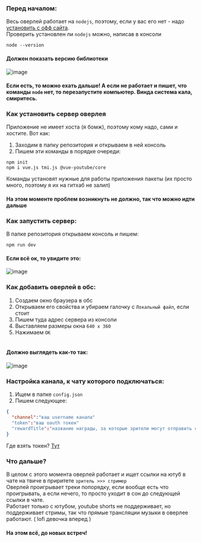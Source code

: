 ### Перед началом:
Весь оверлей работает на `nodejs`, поэтому, если у вас его нет - надо [установить с офф сайта](https://nodejs.org/en).<br/>
Проверить установлен ли `nodejs` можно, написав в консоли
```
node --version
```
#### Должен показать версию библиотеки
![image](https://github.com/supchyan/kimi-music-obs/assets/123704468/8c959592-fc39-4211-ad79-5d7590537e23)

#### Если есть, то можно ехать дальше! А если не работает и пишет, что команды `node` нет, то перезапустите компьютер. Винда система кала, смиритесь.

### Как установить сервер оверлея
Приложение не имеет хоста (я бомж), поэтому кому надо, сами и хостите. Вот как:
1. Заходим в папку репозитория и открываем в ней консоль
23. Пишем эти команды в порядке очереди:
```
npm init
npm i vue.js tmi.js @vue-youtube/core
```
Команды установят нужные для работы приложения пакеты (их просто много, поэтому я их на гитхаб не залил)<br/>

#### На этом моменте проблем возникнуть не должно, так что можно идти дальше

### Как запустить сервер:
В папке репозитория открываем консоль и пишем:
```
npm run dev
```
#### Если всё ок, то увидите это:
![image](https://github.com/supchyan/kimi-music-obs/assets/123704468/e10b5d00-9f58-4a2e-984d-39de64dea6b8)

### Как добавить оверлей в обс:
1. Создаем окно браузера в обс
2. Открываем его свойства и убираем галочку с `Локальный файл`, если стоит
3. Пишем туда адрес сервера из консоли
4. Выставляем размеры окна `640 x 360`
5. Нажимаем `ОК`
<br/><br/>
#### Должно выглядеть как-то так:
![image](https://github.com/supchyan/kimi-music-obs/assets/123704468/f70c46e1-6095-432d-992f-8804b041882b)

### Настройка канала, к чату которого подключаться:
1. Ищем в папке `config.json`
2. Пишем следующее:
```json
{
  "channel":"ваш username канала"
  "token":"ваш oauth токен"
  "rewardTitle":"название награды, за которые зрители могут отправить ссылку на трек с ютуба (в процессе разработки)"
}
```
Где взять токен? [Тут](https://twitchapps.com/tmi/)

### Что дальше?
В целом с этого момента оверлей работает и ищет ссылки на ютуб в чате на твиче в приритете `зритель >>> стример` <br/>
Оверлей проигрывает треки попорядку, если вообще есть что проигрывать, а если нечего, то просто уходит в сон до следующей ссылки в чате. <br/>
Работает только с ютубом, youtube shorts не поддерживает, но поддерживает стримы, так что прямые трансляции музыки в оверлее работают. ( lofi девочка вперед ) <br/>
#### На этом всё, до новых встреч!
